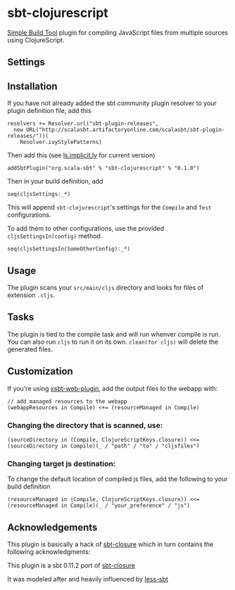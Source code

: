 # sbt-clojurescript

[Simple Build Tool](http://www.scala-sbt.org/ "simple build tool") plugin for compiling JavaScript files from multiple sources using ClojureScript.

## Settings


## Installation

If you have not already added the sbt community plugin resolver to your plugin definition file, add this

    resolvers += Resolver.url("sbt-plugin-releases",
      new URL("http://scalasbt.artifactoryonline.com/scalasbt/sbt-plugin-releases/"))(
        Resolver.ivyStylePatterns)

Then add this (see [ls.implicit.ly](http://ls.implicit.ly/pbrant/sbt-clojurescript#sbt-clojurescript) for current version)

    addSbtPlugin("org.scala-sbt" % "sbt-clojurescript" % "0.1.0")

Then in your build definition, add

    seq(cljsSettings:_*)

This will append `sbt-clojurescript`'s settings for the `Compile` and `Test` configurations.

To add them to other configurations, use the provided `cljsSettingsIn(config)` method.

    seq(cljsSettingsIn(SomeOtherConfig):_*)

## Usage

The plugin scans your `src/main/cljs` directory
and looks for files of extension `.cljs`.

## Tasks

The plugin is tied to the compile task and will run whenver compile is run. You can
also run `cljs` to run it on its own. `clean(for cljs)` will delete the generated files.

## Customization

If you're using [xsbt-web-plugin](https://github.com/JamesEarlDouglas/xsbt-web-plugin "xsbt-web-plugin"), add the output files to the webapp with:

    // add managed resources to the webapp
    (webappResources in Compile) <+= (resourceManaged in Compile)

### Changing the directory that is scanned, use:

    (sourceDirectory in (Compile, ClojureScriptKeys.closure)) <<= (sourceDirectory in Compile)(_ / "path" / "to" / "cljsfiles")

### Changing target js destination:

To change the default location of compiled js files, add the following to your build definition

    (resourceManaged in (Compile, ClojureScriptKeys.closure)) <<= (resourceManaged in Compile)(_ / "your_preference" / "js")

## Acknowledgements

This plugin is basically a hack of
[sbt-closure](https://github.com/eltimn/sbt-closure) which in turn contains the
following acknowledgments:

This plugin is a sbt 0.11.2 port of
[sbt-closure](https://github.com/davegurnell/sbt-closure)

It was modeled after and heavily influenced by [less-sbt](https://github.com/softprops/less-sbt "less-sbt")
